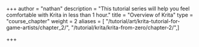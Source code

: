 +++
author = "nathan"
description = "This tutorial series will help you feel comfortable with Krita in less than 1 hour."
title = "Overview of Krita"
type = "course_chapter"
weight = 2
aliases = [ "/tutorial/art/krita-tutorial-for-game-artists/chapter_2/", "/tutorial/krita/krita-from-zero/chapter-2/",]

+++